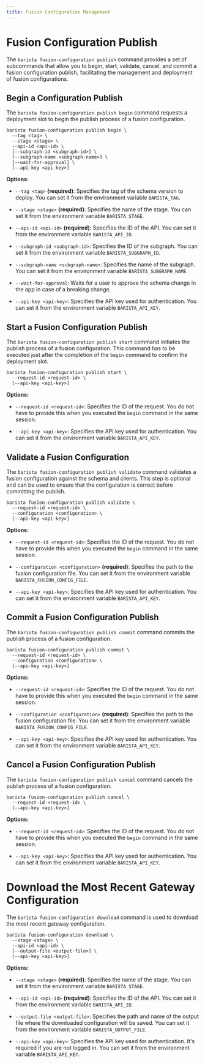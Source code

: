 ```yaml
---
title: Fusion Configuration Management
---
```


# Fusion Configuration Publish
The `barista fusion-configuration publish` command provides a set of subcommands that allow you to begin, start, validate, cancel, and commit a fusion configuration publish, facilitating the management and deployment of fusion configurations.

## Begin a Configuration Publish

The `barista fusion-configuration publish begin` command requests a deployment slot to begin the publish process of a fusion configuration.

```shell
barista fusion-configuration publish begin \
  --tag <tag> \
  --stage <stage> \
  --api-id <api-id> \
  [--subgraph-id <subgraph-id>] \
  [--subgraph-name <subgraph-name>] \
  [--wait-for-approval] \
  [--api-key <api-key>]
```

**Options:**

- `--tag <tag>` **(required)**: Specifies the tag of the schema version to deploy. You can set it from the environment variable `BARISTA_TAG`.

- `--stage <stage>` **(required)**: Specifies the name of the stage. You can set it from the environment variable `BARISTA_STAGE`.

- `--api-id <api-id>` **(required)**: Specifies the ID of the API. You can set it from the environment variable `BARISTA_API_ID`.

- `--subgraph-id <subgraph-id>`: Specifies the ID of the subgraph. You can set it from the environment variable `BARISTA_SUBGRAPH_ID`.

- `--subgraph-name <subgraph-name>`: Specifies the name of the subgraph. You can set it from the environment variable `BARISTA_SUBGRAPH_NAME`.

- `--wait-for-approval`: Waits for a user to approve the schema change in the app in case of a breaking change.

- `--api-key <api-key>`: Specifies the API key used for authentication. You can set it from the environment variable `BARISTA_API_KEY`.

## Start a Fusion Configuration Publish

The `barista fusion-configuration publish start` command initiates the publish process of a fusion configuration.
This command has to be executed just after the completion of the `begin` command to confirm the deployment slot.

```shell
barista fusion-configuration publish start \
  --request-id <request-id> \
  [--api-key <api-key>]
```

**Options:**

- `--request-id <request-id>`: Specifies the ID of the request. You do not have to provide this when you executed the `begin` command in the same session.

- `--api-key <api-key>`: Specifies the API key used for authentication. You can set it from the environment variable `BARISTA_API_KEY`.

## Validate a Fusion Configuration

The `barista fusion-configuration publish validate` command validates a fusion configuration against the schema and clients.
This step is optional and can be used to ensure that the configuration is correct before committing the publish.

```shell
barista fusion-configuration publish validate \
  --request-id <request-id> \
  --configuration <configuration> \
  [--api-key <api-key>]
```

**Options:**

- `--request-id <request-id>`: Specifies the ID of the request. You do not have to provide this when you executed the `begin` command in the same session.

- `--configuration <configuration>` **(required)**: Specifies the path to the fusion configuration file. You can set it from the environment variable `BARISTA_FUSION_CONFIG_FILE`.

- `--api-key <api-key>`: Specifies the API key used for authentication. You can set it from the environment variable `BARISTA_API_KEY`.

## Commit a Fusion Configuration Publish

The `barista fusion-configuration publish commit` command commits the publish process of a fusion configuration.

```shell
barista fusion-configuration publish commit \
  --request-id <request-id> \
  --configuration <configuration> \
  [--api-key <api-key>]
```

**Options:**

- `--request-id <request-id>`: Specifies the ID of the request. You do not have to provide this when you executed the `begin` command in the same session.

- `--configuration <configuration>` **(required)**: Specifies the path to the fusion configuration file. You can set it from the environment variable `BARISTA_FUSION_CONFIG_FILE`.

- `--api-key <api-key>`: Specifies the API key used for authentication. You can set it from the environment variable `BARISTA_API_KEY`.

## Cancel a Fusion Configuration Publish

The `barista fusion-configuration publish cancel` command cancels the publish process of a fusion configuration.

```shell
barista fusion-configuration publish cancel \
  --request-id <request-id> \
  [--api-key <api-key>]
```

**Options:**

- `--request-id <request-id>`: Specifies the ID of the request. You do not have to provide this when you executed the `begin` command in the same session.

- `--api-key <api-key>`: Specifies the API key used for authentication. You can set it from the environment variable `BARISTA_API_KEY`.

# Download the Most Recent Gateway Configuration

The `barista fusion-configuration download` command is used to download the most recent gateway configuration.

```shell
barista fusion-configuration download \
  --stage <stage> \
  --api-id <api-id> \
  [--output-file <output-file>] \
  [--api-key <api-key>]
```

**Options:**

- `--stage <stage>` **(required)**: Specifies the name of the stage. You can set it from the environment variable `BARISTA_STAGE`.

- `--api-id <api-id>` **(required)**: Specifies the ID of the API. You can set it from the environment variable `BARISTA_API_ID`.

- `--output-file <output-file>`: Specifies the path and name of the output file where the downloaded configuration will be saved. You can set it from the environment variable `BARISTA_OUTPUT_FILE`.

- `--api-key <api-key>`: Specifies the API key used for authentication. It's required if you are not logged in. You can set it from the environment variable `BARISTA_API_KEY`.
